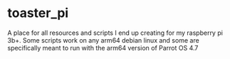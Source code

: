 # toaster_pi
A place for all resources and scripts I end up creating for my raspberry pi 3b+. Some scripts work on any arm64 debian linux and some are specifically meant to run with the arm64 version of Parrot OS 4.7
